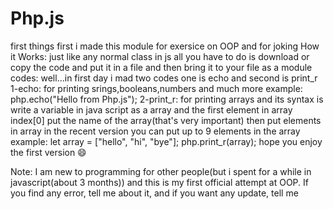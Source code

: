 # Php.js
first things first i made this module for exersice on OOP and for joking 
How it Works:
just like any normal class in js all you have to do is download or copy the code and put it in a file and then bring it to your file as a module
codes:
well...in first day i mad two codes one is echo and second is print_r
1-echo: for printing srings,booleans,numbers and much more
example:
php.echo("Hello from Php.js");
2-print_r: for printing arrays and its syntax is write a variable in java script as a array and the first element in array index[0] put the name of the array(that's very important) then put elements in array in the recent version you can put up to 9 elements in the array
example:
  let array = ["hello", "hi", "bye"];
  php.print_r(array);
hope you enjoy the first version 😄

Note: I am new to programming for other people(but i spent for a while in javascript(about 3 months)) and this is my first official attempt at OOP. If you find any error, tell me about it, and if you want any update, tell me
